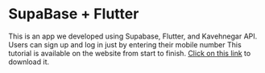 # SupaBase + Flutter
This is an app we developed using Supabase, Flutter, and Kavehnegar API. Users can sign up and log in just by entering their mobile number
This tutorial is available on the website from start to finish. [Click on this link](https://nabegheha.com/product/sending-verification-code-flutter-supabase/) to download it.
